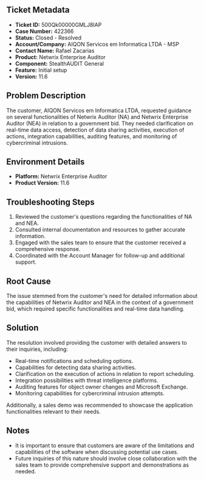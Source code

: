 ## Ticket Metadata
- **Ticket ID:** 500Qk00000GMLJ8IAP
- **Case Number:** 422366
- **Status:** Closed - Resolved
- **Account/Company:** AIQON Servicos em Informatica LTDA - MSP
- **Contact Name:** Rafael Zacarias
- **Product:** Netwrix Enterprise Auditor
- **Component:** StealthAUDIT General
- **Feature:** Initial setup
- **Version:** 11.6

## Problem Description
The customer, AIQON Servicos em Informatica LTDA, requested guidance on several functionalities of Netwrix Auditor (NA) and Netwrix Enterprise Auditor (NEA) in relation to a government bid. They needed clarification on real-time data access, detection of data sharing activities, execution of actions, integration capabilities, auditing features, and monitoring of cybercriminal intrusions.

## Environment Details
- **Platform:** Netwrix Enterprise Auditor
- **Product Version:** 11.6

## Troubleshooting Steps
1. Reviewed the customer's questions regarding the functionalities of NA and NEA.
2. Consulted internal documentation and resources to gather accurate information.
3. Engaged with the sales team to ensure that the customer received a comprehensive response.
4. Coordinated with the Account Manager for follow-up and additional support.

## Root Cause
The issue stemmed from the customer's need for detailed information about the capabilities of Netwrix Auditor and NEA in the context of a government bid, which required specific functionalities and real-time data handling.

## Solution
The resolution involved providing the customer with detailed answers to their inquiries, including:
- Real-time notifications and scheduling options.
- Capabilities for detecting data sharing activities.
- Clarification on the execution of actions in relation to report scheduling.
- Integration possibilities with threat intelligence platforms.
- Auditing features for object owner changes and Microsoft Exchange.
- Monitoring capabilities for cybercriminal intrusion attempts.

Additionally, a sales demo was recommended to showcase the application functionalities relevant to their needs.

## Notes
- It is important to ensure that customers are aware of the limitations and capabilities of the software when discussing potential use cases.
- Future inquiries of this nature should involve close collaboration with the sales team to provide comprehensive support and demonstrations as needed.